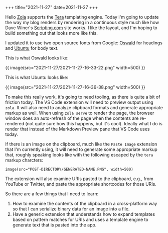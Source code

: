 +++
title="2021-11-27"
date=2021-11-27
+++

Hello [Zola](https://www.getzola.org/documentation/templates/overview/) supports the
[Tera](https://tera.netlify.app/) templating engine. Today I'm going to update
the way my blog renders by rendering in a continuous style much like how Dave
Winer's [Scripting.com](https://www.scripting.com) site works. I like the
layout, and I'm hoping to build something out that looks more like this.

I updated it to use two open source fonts from Google:
[Oswald](https://fonts.google.com/specimen/Oswald) for headings and
[Ubuntu](https://fonts.google.com/specimen/Ubuntu) for body text. 

This is what Oswald looks like:

{{ image(src="2021-11-27/2021-11-27-16-33-22.png" width=500) }}

This is what Ubuntu looks like:

{{ image(src="2021-11-27/2021-11-27-16-36-38.png" width=500) }}

To make this really work, it's going to need tooling, as there is quite a bit
of friction today. The VS Code extension will need to preview output using
`zola`. It will also need to analyze clipboard formats and generate
appropriate markup as well. When using `zola serve` to render the page, the
browser window does an auto-refresh of the page when the contents are 
re-rendered (not quite sure how this happens, but it's cool). Ideally what 
I do is render that instead of the Markdown Preview pane that VS Code uses
today.

If there is an image on the clipboard, much like the `Paste Image` extension
that I'm currently using, it will need to generate some appropriate markup
that, roughly speaking looks like with the following escaped by the `tera`
markup charcters:

```
image(src="POST-DIRECTORY/GENERATED-NAME.PNG", width=500)
```

The extension will also examine URIs pasted to the clipboard, e.g., from 
YouTube or Twitter, and paste the appropriate shortcodes for those URIs.

So there are a few things that I need to learn:

1. How to examine the contents of the clipboard in a cross-platform way so
   that I can serialize binary data for an image into a file.
2. Have a generic extension that understands how to expand templates based
   on pattern matches for URIs and uses a template engine to generate text 
   that is pasted into the app.
